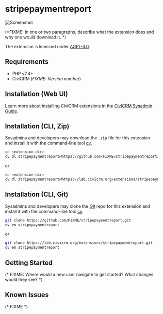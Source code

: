 # stripepaymentreport

![Screenshot](/images/screenshot.png)

(*FIXME: In one or two paragraphs, describe what the extension does and why one would download it. *)

The extension is licensed under [AGPL-3.0](LICENSE.txt).

## Requirements

* PHP v7.4+
* CiviCRM (*FIXME: Version number*)

## Installation (Web UI)

Learn more about installing CiviCRM extensions in the [CiviCRM Sysadmin Guide](https://docs.civicrm.org/sysadmin/en/latest/customize/extensions/).

## Installation (CLI, Zip)

Sysadmins and developers may download the `.zip` file for this extension and
install it with the command-line tool [cv](https://github.com/civicrm/cv).

```bash
cd <extension-dir>
cv dl stripepaymentreport@https://github.com/FIXME/stripepaymentreport/archive/master.zip
```
or
```bash
cd <extension-dir>
cv dl stripepaymentreport@https://lab.civicrm.org/extensions/stripepaymentreport/-/archive/main/stripepaymentreport-main.zip
```

## Installation (CLI, Git)

Sysadmins and developers may clone the [Git](https://en.wikipedia.org/wiki/Git) repo for this extension and
install it with the command-line tool [cv](https://github.com/civicrm/cv).

```bash
git clone https://github.com/FIXME/stripepaymentreport.git
cv en stripepaymentreport
```
or
```bash
git clone https://lab.civicrm.org/extensions/stripepaymentreport.git
cv en stripepaymentreport
```

## Getting Started

(* FIXME: Where would a new user navigate to get started? What changes would they see? *)

## Known Issues

(* FIXME *)
